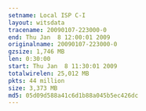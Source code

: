 ```yaml
---
setname: Local ISP C-I
layout: witsdata
tracename: 20090107-223000-0
end: Thu Jan  8 12:00:01 2009
originalname: 20090107-223000-0
gzsize: 1,746 MB
len: 0:30:00
start: Thu Jan  8 11:30:01 2009
totalwirelen: 25,012 MB
pkts: 44 million
size: 3,373 MB
md5: 05d09d588a41c6d1b88a045b5ec426dc
---
```

